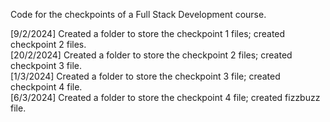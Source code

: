 Code for the checkpoints of a Full Stack Development course.

[9/2/2024] Created a folder to store the checkpoint 1 files; created checkpoint 2 files.<br>
[20/2/2024] Created a folder to store the checkpoint 2 files; created checkpoint 3 file.<br>
[1/3/2024] Created a folder to store the checkpoint 3 file; created checkpoint 4 file.<br>
[6/3/2024] Created a folder to store the checkpoint 4 file; created fizzbuzz file.<br>

